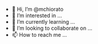 - 👋 Hi, I’m @mchiorato
- 👀 I’m interested in ...
- 🌱 I’m currently learning ...
- 💞️ I’m looking to collaborate on ...
- 📫 How to reach me ...

<!---
mchiorato/mchiorato is a ✨ special ✨ repository because its `README.md` (this file) appears on your GitHub profile.
You can click the Preview link to take a look at your changes.
--->
